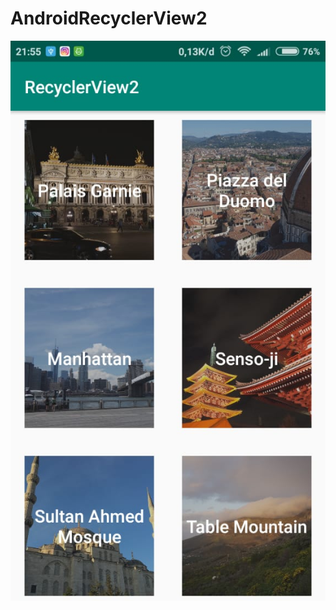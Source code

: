 # AndroidRecyclerView2
![alt text](https://github.com/ZulfanoRp/AndroidRecyclerView2/blob/master/01.jpeg)
